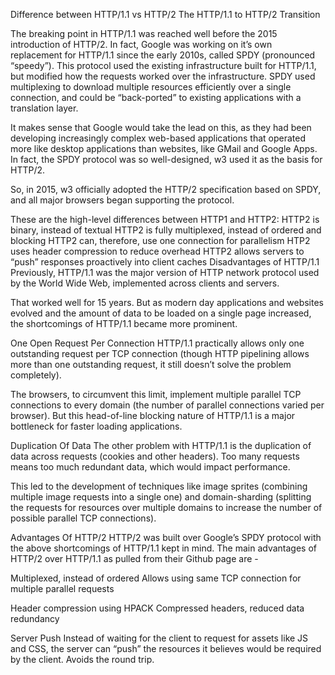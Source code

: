 Difference between HTTP/1.1 vs HTTP/2
The HTTP/1.1 to HTTP/2 Transition

The breaking point in HTTP/1.1 was reached well before the 2015 introduction of HTTP/2. In fact,
Google was working on it’s own replacement for HTTP/1.1 since the early 2010s, called SPDY (pronounced “speedy”).
This protocol used the existing infrastructure built for HTTP/1.1, but modified how the requests worked over the infrastructure. SPDY used multiplexing to download multiple resources efficiently over a single connection, and could be “back-ported” to existing applications with a translation layer.

It makes sense that Google would take the lead on this, as they had been developing increasingly complex web-based applications that operated more like desktop applications than websites, like GMail and Google Apps. In fact, the SPDY protocol was so well-designed, w3 used it as the basis for HTTP/2.

So, in 2015, w3 officially adopted the HTTP/2 specification based on SPDY, and all major browsers began supporting the protocol.

These are the high-level differences between HTTP1 and HTTP2:
HTTP2 is binary, instead of textual
HTTP2 is fully multiplexed, instead of ordered and blocking
HTTP2 can, therefore, use one connection for parallelism
HTP2 uses header compression to reduce overhead
HTTP2 allows servers to “push” responses proactively into client caches
Disadvantages of HTTP/1.1
Previously, HTTP/1.1 was the major version of HTTP network protocol used by the World Wide Web, implemented across clients and servers.

That worked well for 15 years. But as modern day applications and websites evolved and the amount of data to be loaded on a single page increased, the shortcomings of HTTP/1.1 became more prominent.

One Open Request Per Connection
HTTP/1.1 practically allows only one outstanding request per TCP connection (though HTTP pipelining allows more than one outstanding request, it still doesn’t solve the problem completely).

The browsers, to circumvent this limit, implement multiple parallel TCP connections to every domain (the number of parallel connections varied per browser). But this head-of-line blocking nature of HTTP/1.1 is a major bottleneck for faster loading applications.

Duplication Of Data
The other problem with HTTP/1.1 is the duplication of data across requests (cookies and other headers). Too many requests means too much redundant data, which would impact performance.

This led to the development of techniques like image sprites (combining multiple image requests into a single one) and domain-sharding (splitting the requests for resources over multiple domains to increase the number of possible parallel TCP connections).

Advantages Of HTTP/2
HTTP/2 was built over Google’s SPDY protocol with the above shortcomings of HTTP/1.1 kept in mind. The main advantages of HTTP/2 over HTTP/1.1 as pulled from their Github page are -

Multiplexed, instead of ordered
Allows using same TCP connection for multiple parallel requests

Header compression using HPACK
Compressed headers, reduced data redundancy

Server Push
Instead of waiting for the client to request for assets like JS and CSS, the server can “push” the resources it believes would be required by the client. Avoids the round trip.
